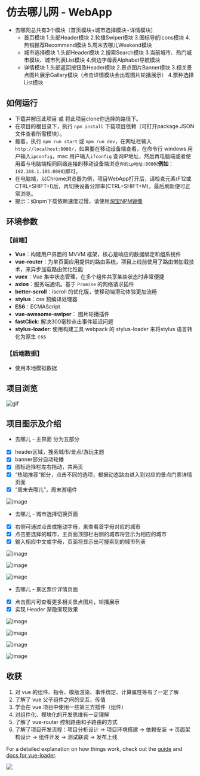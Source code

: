 # 仿去哪儿网 - WebApp
- 去哪网总共有3个模块（首页模块+城市选择模块+详情模块）
  - 首页模块
     1.头部Header模块
     2.轮播Swiper模块
     3.图标导航Icons模块
     4.热销推荐Recommend模块
     5.周末去哪儿Weekend模块 
  - 城市选择模块
     1.头部Header模块
     2.搜索Search模块
     3.当前城市、热门城市模块、城市列表List模块
     4.侧边字母表Alphabet导航模块 
  - 详情模块
     1.头部返回按钮及Header模块
     2.景点图片Banner模块
     3.相关景点图片展示Gallary模块（点击详情模块会出现图片轮播展示）
     4.票种选择List模块

## 如何运行

- 下载并解压此项目 或 将此项目clone你选择的路径下。
- 在项目的根目录下，执行 `npm install` 下载项目依赖（可打开package.JSON文件查看所需模块）。
- 接着，执行 `npm run start` 或 `npm run dev`，在网址栏输入`http://localhost:8080/`，如果要在移动设备端查看，在命令行 windows 用户输入`ipconfig`，mac 用户输入`ifconfig` 查询IP地址，然后再电脑端或者使用着与电脑端相同网络连接的移动设备端浏览`你的ip地址:8080`(**例如**：`192.168.1.105:8080`)即可。
- 在电脑端，以Chrome浏览器为例，项目WebApp打开后，请检查元素(F12或CTRL+SHIFT+I)后，再切换设备分辨率(CTRL+SHIFT+M)，最后刷新便可正常浏览。
- 提示：如npm下载依赖速度过慢，请使用[淘宝NPM镜像](https://npm.taobao.org/)

## 环境参数

### 【前端】

- **Vue**：构建用户界面的 MVVM 框架，核心是响应的数据绑定和组系统件
- **vue-router**：为单页面应用提供的路由系统，项目上线前使用了路由懒加载技术，来异步加载路由优化性能
- **vuex**：Vue 集中状态管理，在多个组件共享某些状态时非常便捷
- **axios**：服务端通讯。基于 `Promise` 的网络请求插件
- **better-scroll**：iscroll 的优化版，使移动端滑动体验更加流畅
- **stylus**：css 预编译处理器
- **ES6**：ECMAScript
- **vue-awesome-swiper**： 图片轮播插件
- **fastClick**: 解决300毫秒点击事件延迟问题
- **stylus-loader**: 使用构建工具 webpack 的 stylus-loader 来将stylus 语言转化为原生 css

### 【后端数据】

- 使用本地模拟数据

## 项目浏览
![gif](https://gitee.com/sophia778/Travel/blob/master/localpic/01.gif)

## 项目图示及介绍

- 去哪儿 - 主界面 分为五部分

- [x] header区域，搜索城市/景点/游玩主题
- [x] banner部分自动轮播
- [x] 图标选择栏左右拖动，共两页
- [x] “热销推荐”部分，点击不同的选项，根据动态路由进入到对应的景点门票详情页面
- [x] “周末去哪儿”，周末游组件

![image](https://gitee.com/sophia778/Travel/raw/master/localpic/01.png)

- 去哪儿 - 城市选择切换页面

- [x] 右侧可通过点击或拖动字母，来查看首字母对应的城市
- [x] 点击要选择的城市，主页面顶部栏右侧的城市将显示为相应的城市
- [x] 输入相应中文或字母，页面将显示出可搜索到的城市列表

![image](https://gitee.com/sophia778/Travel/raw/master/localpic/02.png)

![image](https://gitee.com/sophia778/Travel/raw/master/localpic/03.png)

![image](https://gitee.com/sophia778/Travel/raw/master/localpic/04.png)

- 去哪儿 - 景区票价详情页面

- [x] 点击图片可查看更多相关景点图片，轮播展示
- [x] 实现 Header 渐隐渐现效果

![image](https://gitee.com/sophia778/Travel/raw/master/localpic/05.png)

![image](https://gitee.com/sophia778/Travel/raw/master/localpic/06.png)

![image](https://gitee.com/sophia778/Travel/raw/master/localpic/07.png)

![image](https://gitee.com/sophia778/Travel/raw/master/localpic/08.png)

## 收获

1. 对 vue 的组件、指令、模版渲染、事件绑定、计算属性等有了一定了解
2. 了解了 vue 父子组件之间的交互、传值
3. 学会在 vue 项目中使用一些第三方插件（组件）
4. 对组件化、模块化的开发思维有一定理解
5. 了解了 vue-router 控制路由和子路由的方式
6. 了解了项目开发流程：项目分析设计 -> 项目环境搭建 -> 依赖安装 -> 页面架构设计 -> 组件开发 -> 测试联调 -> 发布上线

For a detailed explanation on how things work, check out the [guide](http://vuejs-templates.github.io/webpack/) and [docs for vue-loader](http://vuejs.github.io/vue-loader).

![](http://oph264zoo.bkt.clouddn.com/17-8-11/10545126.jpg)

